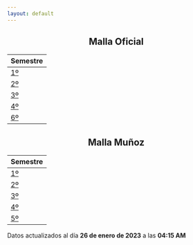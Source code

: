 ```yaml
---
layout: default
---
```


<h2 style="text-align: center;">Malla Oficial</h2>

| Semestre |
| -------- |
| <a href="oficial/1">1º</a> |
| <a href="oficial/2">2º</a> |
| <a href="oficial/3">3º</a> |
| <a href="oficial/4">4º</a> |
| <a href="oficial/6">6º</a> |

<h2 style="text-align: center;">Malla Muñoz</h2>

| Semestre |
| -------- |
| <a href="munoz/1">1º</a> |
| <a href="munoz/2">2º</a> |
| <a href="munoz/3">3º</a> |
| <a href="munoz/4">4º</a> |
| <a href="munoz/5">5º</a> |

<p class_="text-center text-muted">Datos actualizados al día <b>26 de enero de 2023</b> a las <b>04:15 AM</b></p>
